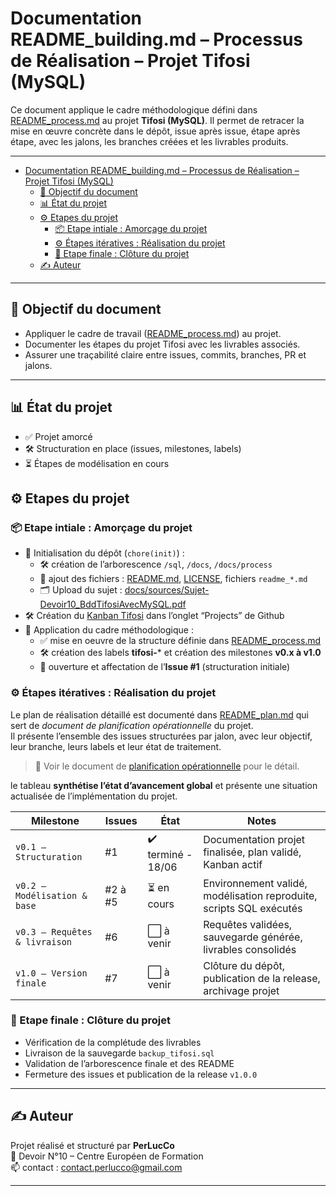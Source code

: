 # Documentation README_building.md – Processus de Réalisation – Projet Tifosi (MySQL)

Ce document applique le cadre méthodologique défini dans [README_process.md](README_process.md) au projet **Tifosi (MySQL)**. Il permet de retracer la mise en œuvre concrète dans le dépôt, issue après issue, étape après étape, avec les jalons, les branches créées et les livrables produits.

---

- [Documentation README\_building.md – Processus de Réalisation – Projet Tifosi (MySQL)](#documentation-readme_buildingmd--processus-de-réalisation--projet-tifosi-mysql)
  - [🎯 Objectif du document](#-objectif-du-document)
  - [📊 État du projet](#-état-du-projet)
  - [⚙️ Etapes du projet](#️-etapes-du-projet)
    - [📦 Etape intiale : Amorçage du projet](#-etape-intiale--amorçage-du-projet)
    - [⚙️ Étapes itératives : Réalisation du projet](#️-étapes-itératives--réalisation-du-projet)
    - [🧾 Etape finale : Clôture du projet](#-etape-finale--clôture-du-projet)
  - [✍️ Auteur](#️-auteur)

---

## 🎯 Objectif du document

- Appliquer le cadre de travail ([README_process.md](README_process.md)) au projet.
- Documenter les étapes du projet Tifosi avec les livrables associés.
- Assurer une traçabilité claire entre issues, commits, branches, PR et jalons.

---

## 📊 État du projet

- ✅ Projet amorcé
- 🛠️ Structuration en place (issues, milestones, labels)
- ⏳ Étapes de modélisation en cours

## ⚙️ Etapes du projet

### 📦 Etape intiale : Amorçage du projet

- 📁 Initialisation du dépôt (`chore(init)`) :
  - 🛠️ création de l’arborescence `/sql`, `/docs`, `/docs/process`
  - 🧱 ajout des fichiers : [README.md](../../README.md), [LICENSE](../../LICENSE), fichiers `readme_*.md`
  - 🗂️ Upload du sujet : [docs/sources/Sujet-Devoir10_BddTifosiAvecMySQL.pdf](../sources/Sujet-Devoir10_BddTifosiAvecMySQL.pdf)
- 🛠️ Création du [Kanban Tifosi](https://github.com/users/MonLucCo/projects/3/views/1?layout=board) dans l’onglet “Projects” de Github
- 📘 Application du cadre méthodologique :
  - ✅ mise en oeuvre de la structure définie dans [README_process.md](README_process.md)
  - 🛠️ création des labels **tifosi-*** et création des milestones **v0.x à v1.0**
  - 🧱 ouverture et affectation de l’**Issue #1** (structuration initiale)

### ⚙️ Étapes itératives : Réalisation du projet

Le plan de réalisation détaillé est documenté dans [README_plan.md](README_plan.md) qui sert de _document de planification opérationnelle_ du projet.  
Il présente l’ensemble des issues structurées par jalon, avec leur objectif, leur branche, leurs labels et leur état de traitement.

> 📎 Voir le document de [planification opérationnelle](README_plan.md) pour le détail.

le tableau **synthétise l’état d’avancement global** et présente une situation actualisée de l’implémentation du projet.

| Milestone | Issues | État | Notes |
|--|--|-|-|
| `v0.1 – Structuration` | #1 | ✔️ terminé - 18/06 | Documentation projet finalisée, plan validé, Kanban actif |
| `v0.2 – Modélisation & base` | #2 à #5 | ⏳ en cours | Environnement validé, modélisation reproduite, scripts SQL exécutés |
| `v0.3 – Requêtes & livraison` | #6 | ⬜ à venir  | Requêtes validées, sauvegarde générée, livrables consolidés |
| `v1.0 – Version finale` | #7 | ⬜ à venir | Clôture du dépôt, publication de la release, archivage projet |

### 🧾 Etape finale : Clôture du projet

- Vérification de la complétude des livrables
- Livraison de la sauvegarde `backup_tifosi.sql`
- Validation de l’arborescence finale et des README
- Fermeture des issues et publication de la release `v1.0.0`

---

## ✍️ Auteur

Projet réalisé et structuré par **PerLucCo**  
📌 Devoir N°10 – Centre Européen de Formation  
📫 contact : [contact.perlucco@gmail.com](mailto:contact.perlucco@gmail.com)

---
